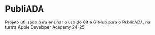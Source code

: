 # PubliADA
Projeto utilizado para ensinar o uso do Git e GitHub para o PublicADA, na turma Apple Developer Academy 24-25.
